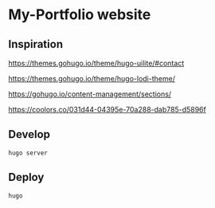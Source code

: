 # My-Portfolio website

## Inspiration
https://themes.gohugo.io/theme/hugo-uilite/#contact

https://themes.gohugo.io/theme/hugo-lodi-theme/

https://gohugo.io/content-management/sections/

https://coolors.co/031d44-04395e-70a288-dab785-d5896f

## Develop
```
hugo server
```

## Deploy
```
hugo
```